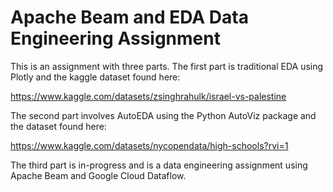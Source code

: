# Apache Beam and EDA Data Engineering Assignment
This is an assignment with three parts. The first part is traditional EDA using Plotly and the kaggle dataset found here:

https://www.kaggle.com/datasets/zsinghrahulk/israel-vs-palestine

The second part involves AutoEDA using the Python AutoViz package and the dataset found here:

https://www.kaggle.com/datasets/nycopendata/high-schools?rvi=1

The third part is in-progress and is a data engineering assignment using Apache Beam and Google Cloud Dataflow.

